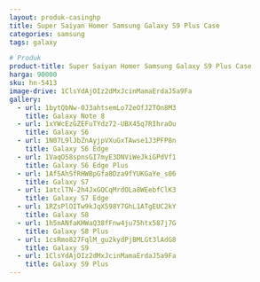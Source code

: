 ```yaml
---
layout: produk-casinghp
title: Super Saiyan Homer Samsung Galaxy S9 Plus Case
categories: samsung
tags: galaxy

# Produk
product-title: Super Saiyan Homer Samsung Galaxy S9 Plus Case
harga: 90000
sku: hn-5413
image-drive: 1ClsYdAjOIz2dMxJcinMamaErdaJ5a9Fa
gallery:
  - url: 1bytQbNw-0J3ahtsemLo72eOfJ2TOn8M3
    title: Galaxy Note 8
  - url: 1xYWcEzGZEFuTYdz72-UBX45q7RIhraOu
    title: Galaxy S6
  - url: 1N07L9lJbZnAyjpVXuGxTAwse1J3PFP8n
    title: Galaxy S6 Edge
  - url: 1VaqO58spnsGI7myE3DNViWeJkiGPdVf1
    title: Galaxy S6 Edge Plus
  - url: 1Af5AhSfRHWBpGfa8Dza9fYUKGaYe_s06
    title: Galaxy S7
  - url: 1atclTN-2h4JxGQCqMrdOLa8WEebfClK3
    title: Galaxy S7 Edge
  - url: 1RZsPlOITw9kJqX598Y7GhL1ATgEUC2kY
    title: Galaxy S8
  - url: 1h5nANfaKHWaQ38fFnw4ju75htx587j7G
    title: Galaxy S8 Plus
  - url: 1csRmo827FqlM_gu2kydPjBMLGt3lAdG8
    title: Galaxy S9
  - url: 1ClsYdAjOIz2dMxJcinMamaErdaJ5a9Fa
    title: Galaxy S9 Plus
---
```

